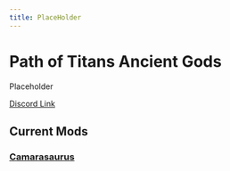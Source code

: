```yaml
---
title: PlaceHolder
---
```


# Path of Titans Ancient Gods

Placeholder

[Discord Link](#)

## Current Mods

### [Camarasaurus](./Path-of-Titans-Camarasaurus)
